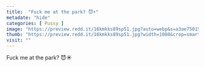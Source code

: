 ```yaml
---
title:  "Fuck me at the park? 😈☀️"
metadate: "hide"
categories: [ Pussy ]
image: "https://preview.redd.it/16kmkks89sp51.jpg?auto=webp&s=a3ae750154671432b19969dc06bf09a6213aeb29"
thumb: "https://preview.redd.it/16kmkks89sp51.jpg?width=1080&crop=smart&auto=webp&s=271f483fde27bd2cc4d643abf43c34be91c03d74"
visit: ""
---
```

Fuck me at the park? 😈☀️
